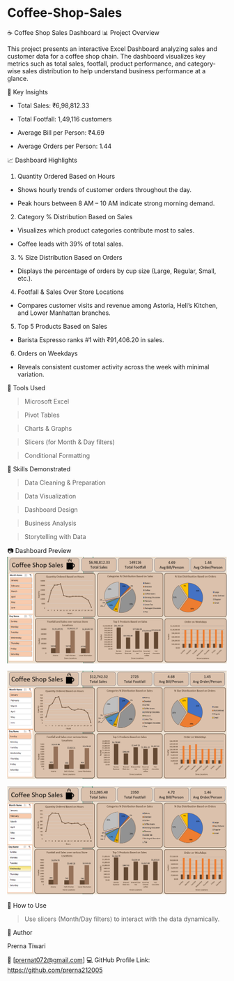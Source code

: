 # Coffee-Shop-Sales
☕ Coffee Shop Sales Dashboard
📊 Project Overview

This project presents an interactive Excel Dashboard analyzing sales and customer data for a coffee shop chain.
The dashboard visualizes key metrics such as total sales, footfall, product performance, and category-wise sales distribution to help understand business performance at a glance.

🧾 Key Insights

* Total Sales: ₹6,98,812.33

* Total Footfall: 1,49,116 customers

* Average Bill per Person: ₹4.69

* Average Orders per Person: 1.44

📈 Dashboard Highlights

1. Quantity Ordered Based on Hours

* Shows hourly trends of customer orders throughout the day.

* Peak hours between 8 AM – 10 AM indicate strong morning demand.

2. Category % Distribution Based on Sales

* Visualizes which product categories contribute most to sales.

* Coffee leads with 39% of total sales.

3. % Size Distribution Based on Orders

* Displays the percentage of orders by cup size (Large, Regular, Small, etc.).

4. Footfall & Sales Over Store Locations

* Compares customer visits and revenue among Astoria, Hell’s Kitchen, and Lower Manhattan branches.

5. Top 5 Products Based on Sales

* Barista Espresso ranks #1 with ₹91,406.20 in sales.

6. Orders on Weekdays

* Reveals consistent customer activity across the week with minimal variation.

🧠 Tools Used

> Microsoft Excel

> Pivot Tables

> Charts & Graphs

> Slicers (for Month & Day filters)

> Conditional Formatting

🧩 Skills Demonstrated

> Data Cleaning & Preparation

> Data Visualization

> Dashboard Design

> Business Analysis

> Storytelling with Data

📷 Dashboard Preview
![Coffee Shope Sales](image/pre1.png)

![Coffee Shope Sales](image/pre2.png)

![Coffee Shope Sales](image/pre3.png)

🚀 How to Use

> Use slicers (Month/Day filters) to interact with the data dynamically.

📌 Author

Prerna Tiwari

📧 [prernat072@gmail.com] 
💻 GitHub Profile Link: https://github.com/prerna212005

